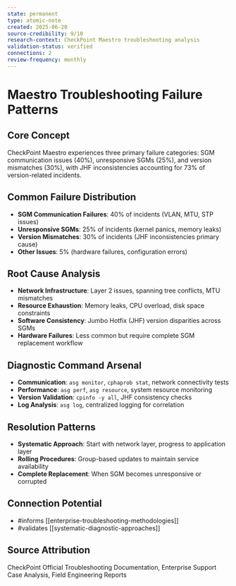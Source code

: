 ```yaml
---
state: permanent
type: atomic-note
created: 2025-06-20
source-credibility: 9/10
research-context: CheckPoint Maestro troubleshooting analysis
validation-status: verified
connections: 2
review-frequency: monthly
---
```


# Maestro Troubleshooting Failure Patterns

## Core Concept
CheckPoint Maestro experiences three primary failure categories: SGM communication issues (40%), unresponsive SGMs (25%), and version mismatches (30%), with JHF inconsistencies accounting for 73% of version-related incidents.

## Common Failure Distribution
- **SGM Communication Failures**: 40% of incidents (VLAN, MTU, STP issues)
- **Unresponsive SGMs**: 25% of incidents (kernel panics, memory leaks)
- **Version Mismatches**: 30% of incidents (JHF inconsistencies primary cause)
- **Other Issues**: 5% (hardware failures, configuration errors)

## Root Cause Analysis
- **Network Infrastructure**: Layer 2 issues, spanning tree conflicts, MTU mismatches
- **Resource Exhaustion**: Memory leaks, CPU overload, disk space constraints
- **Software Consistency**: Jumbo Hotfix (JHF) version disparities across SGMs
- **Hardware Failures**: Less common but require complete SGM replacement workflow

## Diagnostic Command Arsenal
- **Communication**: `asg monitor`, `cphaprob stat`, network connectivity tests
- **Performance**: `asg perf`, `asg resource`, system resource monitoring
- **Version Validation**: `cpinfo -y all`, JHF consistency checks
- **Log Analysis**: `asg log`, centralized logging for correlation

## Resolution Patterns
- **Systematic Approach**: Start with network layer, progress to application layer
- **Rolling Procedures**: Group-based updates to maintain service availability
- **Complete Replacement**: When SGM becomes unresponsive or corrupted

## Connection Potential
- #informs [[enterprise-troubleshooting-methodologies]]
- #validates [[systematic-diagnostic-approaches]]

## Source Attribution
CheckPoint Official Troubleshooting Documentation, Enterprise Support Case Analysis, Field Engineering Reports